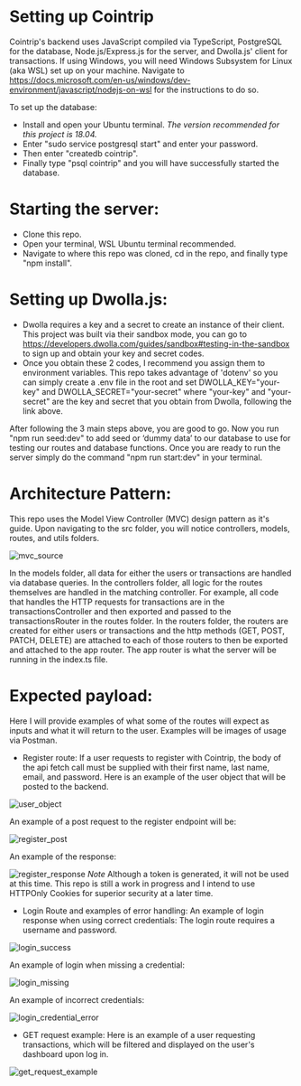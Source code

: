 # Setting up Cointrip
Cointrip's backend uses JavaScript compiled via TypeScript, PostgreSQL for the database, Node.js/Express.js for the server, and Dwolla.js' client for transactions.
If using Windows, you will need Windows Subsystem for Linux (aka WSL) set up on your machine. Navigate to https://docs.microsoft.com/en-us/windows/dev-environment/javascript/nodejs-on-wsl for the instructions to do so.

To set up the database:
- Install and open your Ubuntu terminal. *The version recommended for this project is 18.04.*
- Enter "sudo service postgresql start" and enter your password.
- Then enter "createdb cointrip".
- Finally type "psql cointrip" and you will have successfully started the database.

# Starting the server:
- Clone this repo.
- Open your terminal, WSL Ubuntu terminal recommended.
- Navigate to where this repo was cloned, cd in the repo, and finally type "npm install".

# Setting up Dwolla.js:
- Dwolla requires a key and a secret to create an instance of their client. This project was built via their sandbox mode, you can go to https://developers.dwolla.com/guides/sandbox#testing-in-the-sandbox to sign up and obtain your key and secret codes.
- Once you obtain these 2 codes, I recommend you assign them to environment variables. This repo takes advantage of 'dotenv' so you can simply create a .env file in the root and set DWOLLA_KEY="your-key" and DWOLLA_SECRET="your-secret" where "your-key" and "your-secret" are the key and secret that you obtain from Dwolla, following the link above.

After following the 3 main steps above, you are good to go. Now you run "npm run seed:dev" to add seed or ‘dummy data’ to our database to use for testing our routes and database functions.
Once you are ready to run the server simply do the command "npm run start:dev" in your terminal.

# Architecture Pattern:
This repo uses the Model View Controller (MVC) design pattern as it's guide. Upon navigating to the src folder, you will notice controllers, models, routes, and utils folders. 

![mvc_source](https://user-images.githubusercontent.com/62577188/148176373-da9e1b28-cf3b-4384-b291-970248f5a27b.png)

In the models folder, all data for either the users or transactions are handled via database queries. In the controllers folder, all logic for the routes themselves are handled in the matching controller. For example, all code that handles the HTTP requests for transactions are in the transactionsController and then exported and passed to the transactionsRouter in the routes folder. In the routers folder, the routers are created for either users or transactions and the http methods (GET, POST, PATCH, DELETE) are attached to each of those routers to then be exported and attached to the app router. The app router is what the server will be running in the index.ts file.

# Expected payload:
Here I will provide examples of what some of the routes will expect as inputs and what it will return to the user. Examples will be images of usage via Postman.

- Register route:
If a user requests to register with Cointrip, the body of the api fetch call must be supplied with their first name, last name, email, and password.
Here is an example of the user object that will be posted to the backend.

![user_object](https://user-images.githubusercontent.com/62577188/148176377-05e3506d-911b-4655-abd1-5bd8c27452bc.png)

An example of a post request to the register endpoint will be:

![register_post](https://user-images.githubusercontent.com/62577188/148176374-7b6a75ca-d698-4ff7-a43b-c8ec78049885.png)

An example of the response:

![register_response](https://user-images.githubusercontent.com/62577188/148176376-9c7bcd74-c838-4d03-8d62-2e9da741eea1.png)
*Note* Although a token is generated, it will not be used at this time. This repo is still a work in progress and I intend to use HTTPOnly Cookies for superior security at a later time.


- Login Route and examples of error handling:
An example of login response when using correct credentials: 
The login route requires a username and password.

![login_success](https://user-images.githubusercontent.com/62577188/148176371-c33d5712-336a-469a-a9bf-9c00741a1c06.png)

An example of login when missing a credential:

![login_missing](https://user-images.githubusercontent.com/62577188/148176370-da951b52-de62-48a2-99e1-42ffd76fae05.png)

An example of incorrect credentials:

![login_credential_error](https://user-images.githubusercontent.com/62577188/148176369-db92386a-8954-4c2a-8d6f-a644f835c1d8.png)

- GET request example:
Here is an example of a user requesting transactions, which will be filtered and displayed on the user's dashboard upon log in.

![get_request_example](https://user-images.githubusercontent.com/62577188/148176367-21fa8c9e-1e20-43ae-ab91-3fbf784f1d83.png)
